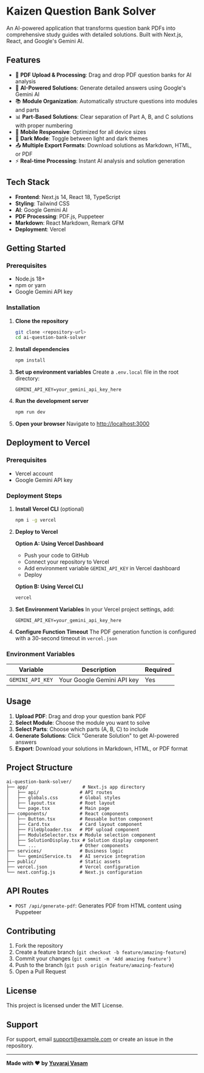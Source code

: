 <div align="cent<img width="1200" height="475" alt="GHBanner" src="https://github.com/user-attachments/assets/0aa67016-6eaf-458a-adb2-6e31a0763ed6" />
</div>

# Kaizen Question Bank Solver

An AI-powered application that transforms question bank PDFs into comprehensive study guides with detailed solutions. Built with Next.js, React, and Google's Gemini AI.

## Features

- 📄 **PDF Upload & Processing**: Drag and drop PDF question banks for AI analysis
- 🧠 **AI-Powered Solutions**: Generate detailed answers using Google's Gemini AI
- 📚 **Module Organization**: Automatically structure questions into modules and parts
- 📊 **Part-Based Solutions**: Clear separation of Part A, B, and C solutions with proper numbering
- 📱 **Mobile Responsive**: Optimized for all device sizes
- 🌙 **Dark Mode**: Toggle between light and dark themes
- 📤 **Multiple Export Formats**: Download solutions as Markdown, HTML, or PDF
- ⚡ **Real-time Processing**: Instant AI analysis and solution generation

## Tech Stack

- **Frontend**: Next.js 14, React 18, TypeScript
- **Styling**: Tailwind CSS
- **AI**: Google Gemini AI
- **PDF Processing**: PDF.js, Puppeteer
- **Markdown**: React Markdown, Remark GFM
- **Deployment**: Vercel

## Getting Started

### Prerequisites

- Node.js 18+ 
- npm or yarn
- Google Gemini API key

### Installation

1. **Clone the repository**
   ```bash
   git clone <repository-url>
   cd ai-question-bank-solver
   ```

2. **Install dependencies**
   ```bash
   npm install
   ```

3. **Set up environment variables**
   Create a `.env.local` file in the root directory:
   ```env
   GEMINI_API_KEY=your_gemini_api_key_here
   ```

4. **Run the development server**
   ```bash
   npm run dev
   ```

5. **Open your browser**
   Navigate to [http://localhost:3000](http://localhost:3000)

## Deployment to Vercel

### Prerequisites
- Vercel account
- Google Gemini API key

### Deployment Steps

1. **Install Vercel CLI** (optional)
   ```bash
   npm i -g vercel
   ```

2. **Deploy to Vercel**
   
   **Option A: Using Vercel Dashboard**
   - Push your code to GitHub
   - Connect your repository to Vercel
   - Add environment variable `GEMINI_API_KEY` in Vercel dashboard
   - Deploy

   **Option B: Using Vercel CLI**
   ```bash
   vercel
   ```

3. **Set Environment Variables**
   In your Vercel project settings, add:
   ```
   GEMINI_API_KEY=your_gemini_api_key_here
   ```

4. **Configure Function Timeout**
   The PDF generation function is configured with a 30-second timeout in `vercel.json`

### Environment Variables

| Variable | Description | Required |
|----------|-------------|----------|
| `GEMINI_API_KEY` | Your Google Gemini API key | Yes |

## Usage

1. **Upload PDF**: Drag and drop your question bank PDF
2. **Select Module**: Choose the module you want to solve
3. **Select Parts**: Choose which parts (A, B, C) to include
4. **Generate Solutions**: Click "Generate Solution" to get AI-powered answers
5. **Export**: Download your solutions in Markdown, HTML, or PDF format

## Project Structure

```
ai-question-bank-solver/
├── app/                    # Next.js app directory
│   ├── api/               # API routes
│   ├── globals.css        # Global styles
│   ├── layout.tsx         # Root layout
│   └── page.tsx           # Main page
├── components/            # React components
│   ├── Button.tsx         # Reusable button component
│   ├── Card.tsx           # Card layout component
│   ├── FileUploader.tsx   # PDF upload component
│   ├── ModuleSelector.tsx # Module selection component
│   ├── SolutionDisplay.tsx # Solution display component
│   └── ...                # Other components
├── services/              # Business logic
│   └── geminiService.ts   # AI service integration
├── public/                # Static assets
├── vercel.json            # Vercel configuration
└── next.config.js         # Next.js configuration
```

## API Routes

- `POST /api/generate-pdf`: Generates PDF from HTML content using Puppeteer

## Contributing

1. Fork the repository
2. Create a feature branch (`git checkout -b feature/amazing-feature`)
3. Commit your changes (`git commit -m 'Add amazing feature'`)
4. Push to the branch (`git push origin feature/amazing-feature`)
5. Open a Pull Request

## License

This project is licensed under the MIT License.

## Support

For support, email support@example.com or create an issue in the repository.

---

**Made with ❤️ by [Yuvaraj Vasam](https://www.linkedin.com/in/yuvarajvasam/)**
